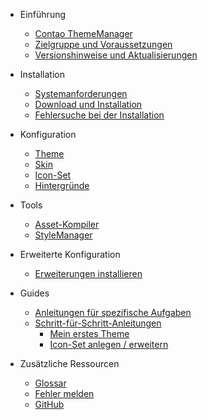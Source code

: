 * Einführung
  * [Contao ThemeManager](README.md)
  * [Zielgruppe und Voraussetzungen](introduction/target_group.md)
  * [Versionshinweise und Aktualisierungen](introduction/release_notes.md)

* Installation
  * [Systemanforderungen](installation/requirements.md)
  * [Download und Installation](installation/installation.md)
  * [Fehlersuche bei der Installation](installation/troubleshooting.md)
   
* Konfiguration
  * [Theme](configuration/theme.md)
  * [Skin](configuration/skin.md)
  * [Icon-Set](configuration/icon-set.md)
  * [Hintergründe](configuration/backgrounds.md)
   
* Tools
  * [Asset-Kompiler](tools/asset-compiler.md)
  * [StyleManager](tools/style-manager.md)
   
* Erweiterte Konfiguration
  * [Erweiterungen installieren](extended/install_extension.md)
   
* Guides
  * [Anleitungen für spezifische Aufgaben](guides/instructions.md)
  * [Schritt-für-Schritt-Anleitungen](guides/step-by-step.md)
    * [Mein erstes Theme](guides/step-by-step/first-theme.md)
    * [Icon-Set anlegen / erweitern](guides/step-by-step/extend-create-icon-set.md)
   
* Zusätzliche Ressourcen
  * [Glossar](GLOSSARY.md)
  * [Fehler melden](https://github.com/contao-thememanager/core/issues)
  * [GitHub](https://github.com/contao-thememanager/core)
